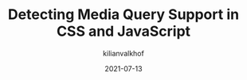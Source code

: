 ---
author: kilianvalkhof
date: 2021-07-13
tags:
  - css
  - javascript
  - media-queries
  - support
target_url: https://kilianvalkhof.com/2021/web/detecting-media-query-support-in-css-and-javascript/
title: Detecting Media Query Support in CSS and JavaScript
---